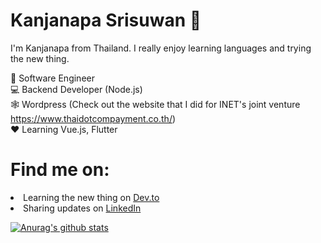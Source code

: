 # Kanjanapa Srisuwan 👋

I'm Kanjanapa from Thailand. I really enjoy learning languages and trying the new thing.<br>

💼 Software Engineer <br>
💻 Backend Developer (Node.js)<br>
🕸  Wordpress (Check out the website that I did for INET's joint venture https://www.thaidotcompayment.co.th/)<br>
❤  Learning Vue.js, Flutter<br>

# Find me on: 
  <li>Learning the new thing on <a href="https://dev.to/korsino">Dev.to<a>
  <li>Sharing updates on <a href="https://www.linkedin.com/in/kanjanapa-srisuwan/">LinkedIn</a>
  

<!--[![Top Langs](https://github-readme-stats.vercel.app/api/top-langs/?username=korsino&theme=radical)](https://github.com/anuraghazra/github-readme-stats)-->
[![Anurag's github stats](https://github-readme-stats.vercel.app/api?username=korsino&show_icons=true&theme=radical)](https://github.com/anuraghazra/github-readme-stats)
